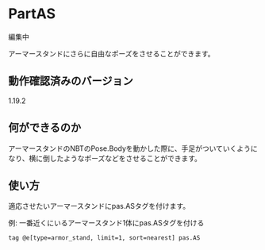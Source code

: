# PartAS
編集中

アーマースタンドにさらに自由なポーズをさせることができます。

## 動作確認済みのバージョン

1.19.2

## 何ができるのか

アーマースタンドのNBTのPose.Bodyを動かした際に、手足がついていくようになり、横に倒したようなポーズなどをさせることができます。

## 使い方

適応させたいアーマースタンドにpas.ASタグを付けます。

例: 一番近くにいるアーマースタンド1体にpas.ASタグを付ける
```mcfunction
tag @e[type=armor_stand, limit=1, sort=nearest] pas.AS
```
